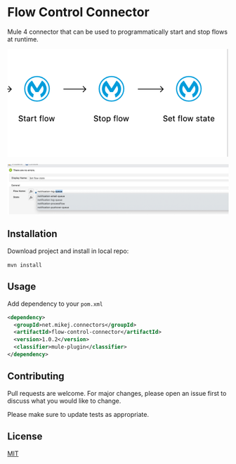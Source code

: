 # Flow Control Connector

Mule 4 connector that can be used to programmatically start and stop flows at runtime.

![Flow images](/images/screenshot1.png)

![Config image](/images/screenshot2.png)

## Installation

Download project and install in local repo:

`mvn install`


## Usage

Add dependency to your `pom.xml`

```xml
<dependency>
  <groupId>net.mikej.connectors</groupId>
  <artifactId>flow-control-connector</artifactId>
  <version>1.0.2</version>
  <classifier>mule-plugin</classifier>
</dependency>
```

## Contributing
Pull requests are welcome. For major changes, please open an issue first to discuss what you would like to change.

Please make sure to update tests as appropriate.

## License
[MIT](https://choosealicense.com/licenses/mit/)
